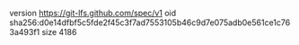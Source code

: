 version https://git-lfs.github.com/spec/v1
oid sha256:d0e14dfbf5c5fde2f45c3f7ad7553105b46c9d7e075adb0e561ce1c763a493f1
size 4186
